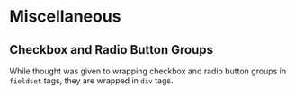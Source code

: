 # Miscellaneous

## Checkbox and Radio Button Groups

While thought was given to wrapping checkbox and radio button groups in `fieldset` tags, they are
wrapped in `div` tags.

